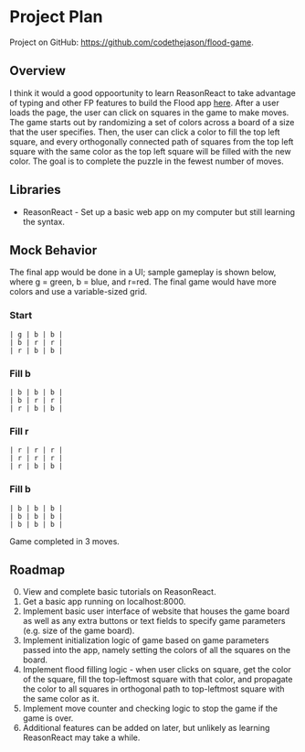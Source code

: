 # Project Plan
Project on GitHub: https://github.com/codethejason/flood-game.

## Overview
I think it would a good oppoortunity to learn ReasonReact to take advantage of typing and other FP
features to build the Flood app [here](https://www.chiark.greenend.org.uk/~sgtatham/puzzles/js/flood.html).
After a user loads the page, the user can click on squares in the game to make moves. The game starts 
out by randomizing a set of colors across a board of a size that the user specifies. Then, the user can click
a color to fill the top left square, and every orthogonally connected path of squares from the top left 
square with the same color as the top left square will be filled with the new color. The goal is to 
complete the puzzle in the fewest number of moves. 

## Libraries
- ReasonReact - Set up a basic web app on my computer but still learning the syntax.

## Mock Behavior
The final app would be done in a UI; sample gameplay is shown below, where g = green, b = blue, and r=red.
The final game would have more colors and use a variable-sized grid.

### Start
```
| g | b | b |
| b | r | r |
| r | b | b |
```

### Fill b
```
| b | b | b |
| b | r | r |
| r | b | b |
```

### Fill r
```
| r | r | r |
| r | r | r |
| r | b | b |
```

### Fill b
```
| b | b | b |
| b | b | b |
| b | b | b |
```

Game completed in 3 moves.

## Roadmap
0. View and complete basic tutorials on ReasonReact.
1. Get a basic app running on localhost:8000.
2. Implement basic user interface of website that houses the game board as well as any extra buttons
or text fields to specify game parameters (e.g. size of the game board).
3. Implement initialization logic of game based on game parameters passed into the app, namely
setting the colors of all the squares on the board.
4. Implement flood filling logic - when user clicks on square, get the color of the square, fill
the top-leftmost square with that color, and propagate the color to all squares in orthogonal path to 
top-leftmost square with the same color as it.
5. Implement move counter and checking logic to stop the game if the game is over.
6. Additional features can be added on later, but unlikely as learning ReasonReact may take a while.
